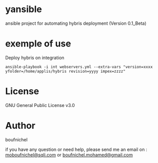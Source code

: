 # yansible
ansible project for automating hybris deployment (Version 0.1_Beta)

# exemple of use
Deploy hybris on integration
```
ansible-playbook -i int webservers.yml --extra-vars "version=xxxx yfolder=/home/applis/hybris revision=yyyy impex=zzzz"
```
# License
GNU General Public License v3.0

# Author
boufnichel

if you have any question or need help, please send me an email on : 
moboufnichel@sqli.com or boufnichel.mohamed@gmail.com